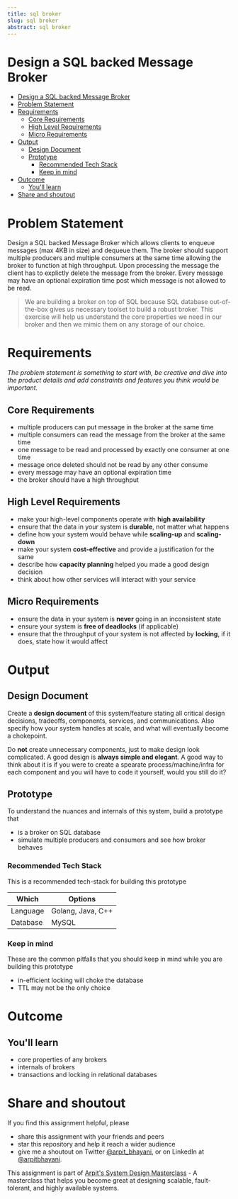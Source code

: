 ```yaml
---
title: sql broker 
slug: sql broker 
abstract: sql broker 
---
```


 Design a SQL backed Message Broker
===

<!--ts-->
* [Design a SQL backed Message Broker](#design-a-sql-backed-message-broker)
* [Problem Statement](#problem-statement)
* [Requirements](#requirements)
   * [Core Requirements](#core-requirements)
   * [High Level Requirements](#high-level-requirements)
   * [Micro Requirements](#micro-requirements)
* [Output](#output)
   * [Design Document](#design-document)
   * [Prototype](#prototype)
      * [Recommended Tech Stack](#recommended-tech-stack)
      * [Keep in mind](#keep-in-mind)
* [Outcome](#outcome)
   * [You'll learn](#youll-learn)
* [Share and shoutout](#share-and-shoutout)
<!--te-->

# Problem Statement

Design a SQL backed Message Broker which allows clients to enqueue messages (max 4KB in size) and dequeue them. The broker should support multiple producers and multiple consumers at the same time allowing the broker to function at high throughput. Upon processing the message the client has to explictly delete the message from the broker. Every message may have an optional expiration time post which message is not allowed to be read.

> We are building a broker on top of SQL because SQL database out-of-the-box gives us necessary toolset to build a robust broker. This exercise will help us understand the core properties we need in our broker and then we mimic them on any storage of our choice.

# Requirements

<!--rs-->
*The problem statement is something to start with, be creative and dive into the product details and add constraints and features you think would be important.*
<!--re-->

## Core Requirements

 - multiple producers can put message in the broker at the same time
 - multiple consumers can read the message from the broker at the same time
 - one message to be read and processed by exactly one consumer at one time
 - message once deleted should not be read by any other consume
 - every message may have an optional expiration time
 - the broker should have a high throughput

##  High Level Requirements
<!--hs-->
- make your high-level components operate with **high availability**
 - ensure that the data in your system is **durable**, not matter what happens
 - define how your system would behave while **scaling-up** and **scaling-down**
 - make your system **cost-effective** and provide a justification for the same
 - describe how **capacity planning** helped you made a good design decision 
 - think about how other services will interact with your service
<!--he-->

##  Micro Requirements
<!--ms-->
- ensure the data in your system is **never** going in an inconsistent state
 - ensure your system is **free of deadlocks** (if applicable)
 - ensure that the throughput of your system is not affected by **locking**, if it does, state how it would affect
<!--me-->

# Output

## Design Document
<!--ds-->
Create a **design document** of this system/feature stating all critical design decisions, tradeoffs, components, services, and communications. Also specify how your system handles at scale, and what will eventually become a chokepoint.

Do **not** create unnecessary components, just to make design look complicated. A good design is **always simple and elegant**. A good way to think about it is if you were to create a spearate process/machine/infra for each component and you will have to code it yourself, would you still do it?
<!--de-->

## Prototype

To understand the nuances and internals of this system, build a prototype that

- is a broker on SQL database
- simulate multiple producers and consumers and see how broker behaves

###  Recommended Tech Stack

This is a recommended tech-stack for building this prototype

|Which|Options|
|-----|-----|
|Language|Golang, Java, C++|
|Database|MySQL|

###  Keep in mind

These are the common pitfalls that you should keep in mind while you are building this prototype

- in-efficient locking will choke the database
- TTL may not be the only choice

# Outcome

##  You'll learn

- core properties of any brokers
- internals of brokers
- transactions and locking in relational databases

<!--fs-->
#  Share and shoutout

If you find this assignment helpful, please
 - share this assignment with your friends and peers
 - star this repository and help it reach a wider audience
 - give me a shoutout on Twitter [@arpit_bhayani](https://twitter.com/@arpit_bhayani), or on LinkedIn at [@arpitbhayani](https://www.linkedin.com/in/arpitbhayani/).

This assignment is part of [Arpit's System Design Masterclass](https://arpitbhayani.me/masterclass) - A masterclass that helps you become great at designing scalable, fault-tolerant, and highly available systems.
<!--fe-->

